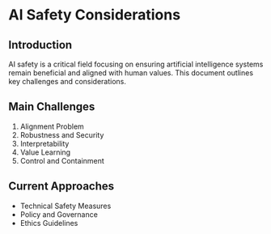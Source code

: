 # AI Safety Considerations

## Introduction
AI safety is a critical field focusing on ensuring artificial intelligence systems remain beneficial and aligned with human values. This document outlines key challenges and considerations.

## Main Challenges
1. Alignment Problem
2. Robustness and Security
3. Interpretability
4. Value Learning
5. Control and Containment

## Current Approaches
- Technical Safety Measures
- Policy and Governance
- Ethics Guidelines 